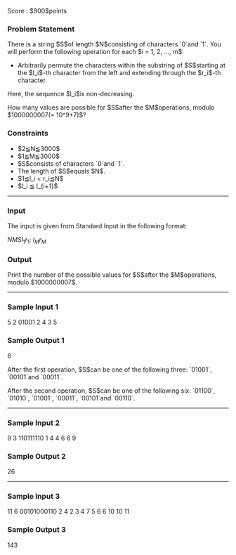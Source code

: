 
<div>

<span>

<span>

<p>
Score : $900$points
</p>

<div>

<section>

### **Problem Statement**

<p>
There is a string $S$of length $N$consisting of characters `0`and `1`. You will perform the following operation for each $i = 1, 2, ..., m$:
</p>

<ul>

<li>
Arbitrarily permute the characters within the substring of $S$starting at the $l_i$-th character from the left and extending through the $r_i$-th character.
</li>

</ul>

<p>
Here, the sequence $l_i$is non-decreasing.
</p>

<p>
How many values are possible for $S$after the $M$operations, modulo $1000000007(= 10^9+7)$?
</p>

</section>

</div>

<div>

<section>

### **Constraints**

<ul>

<li>
$2≦N≦3000$
</li>

<li>
$1≦M≦3000$
</li>

<li>
$S$consists of characters `0`and `1`.
</li>

<li>
The length of $S$equals $N$.
</li>

<li>
$1≦l_i < r_i≦N$
</li>

<li>
$l_i ≦ l_{i+1}$
</li>

</ul>

</section>

</div>

---

<div>

<div>

<section>

### **Input**

<p>
The input is given from Standard Input in the following format:
</p>

<div>

$N$$M$$S$$l_1$$r_1$:
$l_M$$r_M$
</div>

</section>

</div>

<div>

<section>

### **Output**

<p>
Print the number of the possible values for $S$after the $M$operations, modulo $1000000007$.
</p>

</section>

</div>

</div>

---

<div>

<section>

### **Sample Input 1**

<div>

5 2
01001
2 4
3 5

</div>

</section>

</div>

<div>

<section>

### **Sample Output 1**

<div>

6

</div>

<p>
After the first operation, $S$can be one of the following three: `01001`, `00101`and `00011`.
</p>

<p>
After the second operation, $S$can be one of the following six: `01100`, `01010`, `01001`, `00011`, `00101`and `00110`.
</p>

</section>

</div>

---

<div>

<section>

### **Sample Input 2**

<div>

9 3
110111110
1 4
4 6
6 9

</div>

</section>

</div>

<div>

<section>

### **Sample Output 2**

<div>

26

</div>

</section>

</div>

---

<div>

<section>

### **Sample Input 3**

<div>

11 6
00101000110
2 4
2 3
4 7
5 6
6 10
10 11

</div>

</section>

</div>

<div>

<section>

### **Sample Output 3**

<div>

143

</div>

</section>

</div>

</span>

</span>

</div>
